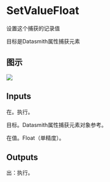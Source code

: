 # SetValueFloat

设置这个捕获的记录值

目标是Datasmith属性捕获元素

## 图示

![]($-20221218-18392361.png)

## Inputs

在。执行。

目标。Datasmith属性捕获元素对象参考。

在值。Float（单精度）。  

## Outputs

出：执行。
